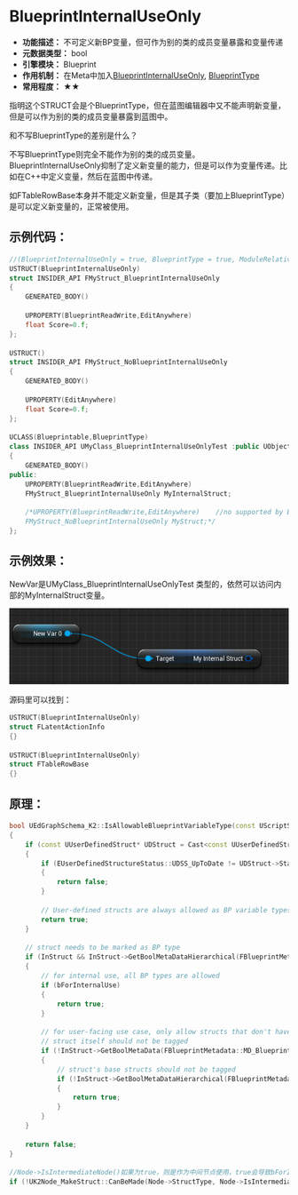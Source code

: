 # BlueprintInternalUseOnly

- **功能描述：**  不可定义新BP变量，但可作为别的类的成员变量暴露和变量传递
- **元数据类型：** bool
- **引擎模块：** Blueprint
- **作用机制：** 在Meta中加入[BlueprintInternalUseOnly](../../../../Meta/Blueprint/BlueprintInternalUseOnly.md), [BlueprintType](../../../../Meta/Blueprint/BlueprintType.md)
- **常用程度：** ★★

指明这个STRUCT会是个BlueprintType，但在蓝图编辑器中又不能声明新变量，但是可以作为别的类的成员变量暴露到蓝图中。

和不写BlueprintType的差别是什么？

不写BlueprintType则完全不能作为别的类的成员变量。BlueprintInternalUseOnly抑制了定义新变量的能力，但是可以作为变量传递。比如在C++中定义变量，然后在蓝图中传递。

如FTableRowBase本身并不能定义新变量，但是其子类（要加上BlueprintType）是可以定义新变量的，正常被使用。

## 示例代码：

```cpp
//(BlueprintInternalUseOnly = true, BlueprintType = true, ModuleRelativePath = Struct/MyStruct_BlueprintInternalUseOnly.h)
USTRUCT(BlueprintInternalUseOnly)
struct INSIDER_API FMyStruct_BlueprintInternalUseOnly
{
	GENERATED_BODY()

	UPROPERTY(BlueprintReadWrite,EditAnywhere)
	float Score=0.f;
};

USTRUCT()
struct INSIDER_API FMyStruct_NoBlueprintInternalUseOnly
{
	GENERATED_BODY()

	UPROPERTY(EditAnywhere)
	float Score=0.f;
};

UCLASS(Blueprintable,BlueprintType)
class INSIDER_API UMyClass_BlueprintInternalUseOnlyTest :public UObject
{
	GENERATED_BODY()
public:
	UPROPERTY(BlueprintReadWrite,EditAnywhere)
	FMyStruct_BlueprintInternalUseOnly MyInternalStruct;

	/*UPROPERTY(BlueprintReadWrite,EditAnywhere)	//no supported by BP
	FMyStruct_NoBlueprintInternalUseOnly MyStruct;*/
};

```

## 示例效果：

NewVar是UMyClass_BlueprintInternalUseOnlyTest 类型的，依然可以访问内部的MyInternalStruct变量。

![Untitled](Untitled.png)

源码里可以找到：

```cpp
USTRUCT(BlueprintInternalUseOnly)
struct FLatentActionInfo
{}

USTRUCT(BlueprintInternalUseOnly)
struct FTableRowBase
{}
```

## 原理：

```cpp
bool UEdGraphSchema_K2::IsAllowableBlueprintVariableType(const UScriptStruct* InStruct, const bool bForInternalUse)
{
	if (const UUserDefinedStruct* UDStruct = Cast<const UUserDefinedStruct>(InStruct))
	{
		if (EUserDefinedStructureStatus::UDSS_UpToDate != UDStruct->Status.GetValue())
		{
			return false;
		}

		// User-defined structs are always allowed as BP variable types.
		return true;
	}

	// struct needs to be marked as BP type
	if (InStruct && InStruct->GetBoolMetaDataHierarchical(FBlueprintMetadata::MD_AllowableBlueprintVariableType))
	{
		// for internal use, all BP types are allowed
		if (bForInternalUse)
		{
			return true;
		}

		// for user-facing use case, only allow structs that don't have the internal-use-only tag
		// struct itself should not be tagged
		if (!InStruct->GetBoolMetaData(FBlueprintMetadata::MD_BlueprintInternalUseOnly))
		{
			// struct's base structs should not be tagged
			if (!InStruct->GetBoolMetaDataHierarchical(FBlueprintMetadata::MD_BlueprintInternalUseOnlyHierarchical))
			{
				return true;
			}
		}
	}

	return false;
}

//Node->IsIntermediateNode()如果为true，则是作为中间节点使用，true会导致bForInternalUse为true
if (!UK2Node_MakeStruct::CanBeMade(Node->StructType, Node->IsIntermediateNode()))
```